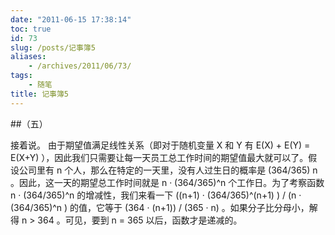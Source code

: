 ```yaml
---
date: "2011-06-15 17:38:14"
toc: true
id: 73
slug: /posts/记事簿5
aliases:
    - /archives/2011/06/73/
tags:
    - 随笔
title: 记事簿5
---
```


##（五）

接着说。
由于期望值满足线性关系（即对于随机变量 X 和 Y 有 E(X) + E(Y) = E(X+Y) ），因此我们只需要让每一天员工总工作时间的期望值最大就可以了。假设公司里有 n 个人，那么在特定的一天里，没有人过生日的概率是 (364/365) n 。因此，这一天的期望总工作时间就是 n · (364/365)^n 个工作日。为了考察函数 n · (364/365)^n 的增减性，我们来看一下 ((n+1) · (364/365)^(n+1) ) / (n · (364/365)^n ) 的值，它等于 (364 · (n+1)) / (365 · n) 。如果分子比分母小，解得 n > 364 。可见，要到 n = 365 以后，函数才是递减的。